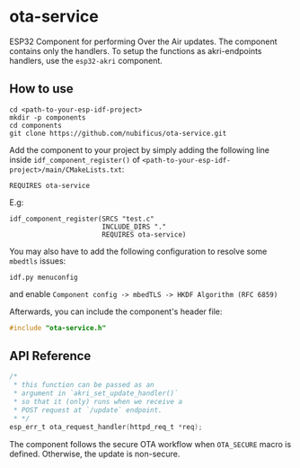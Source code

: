 # ota-service

ESP32 Component for performing Over the Air updates. The component contains only the handlers. To setup the functions as akri-endpoints handlers, use the `esp32-akri` component.

## How to use

```
cd <path-to-your-esp-idf-project>
mkdir -p components
cd components
git clone https://github.com/nubificus/ota-service.git
```

Add the component to your project by simply adding the following line inside `idf_component_register()` of `<path-to-your-esp-idf-project>/main/CMakeLists.txt`:

```
REQUIRES ota-service
```

E.g:

```
idf_component_register(SRCS "test.c"
                       INCLUDE_DIRS "."
                       REQUIRES ota-service)
```

You may also have to add the following configuration to resolve some `mbedtls` issues:

```
idf.py menuconfig
```

and enable `Component config -> mbedTLS -> HKDF Algorithm (RFC 6859)`

Afterwards, you can include the component's header file:

```c
#include "ota-service.h"
```

## API Reference

```c
/*
 * this function can be passed as an
 * argument in `akri_set_update_handler()`
 * so that it (only) runs when we receive a
 * POST request at `/update` endpoint.
 * */
esp_err_t ota_request_handler(httpd_req_t *req);
```

The component follows the secure OTA workflow when `OTA_SECURE` macro is defined. Otherwise, the update is non-secure.
